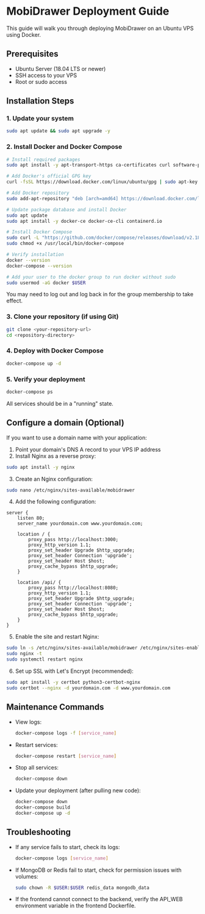 # MobiDrawer Deployment Guide

This guide will walk you through deploying MobiDrawer on an Ubuntu VPS using Docker.

## Prerequisites

- Ubuntu Server (18.04 LTS or newer)
- SSH access to your VPS
- Root or sudo access

## Installation Steps

### 1. Update your system

```bash
sudo apt update && sudo apt upgrade -y
```

### 2. Install Docker and Docker Compose

```bash
# Install required packages
sudo apt install -y apt-transport-https ca-certificates curl software-properties-common

# Add Docker's official GPG key
curl -fsSL https://download.docker.com/linux/ubuntu/gpg | sudo apt-key add -

# Add Docker repository
sudo add-apt-repository "deb [arch=amd64] https://download.docker.com/linux/ubuntu $(lsb_release -cs) stable"

# Update package database and install Docker
sudo apt update
sudo apt install -y docker-ce docker-ce-cli containerd.io

# Install Docker Compose
sudo curl -L "https://github.com/docker/compose/releases/download/v2.18.1/docker-compose-$(uname -s)-$(uname -m)" -o /usr/local/bin/docker-compose
sudo chmod +x /usr/local/bin/docker-compose

# Verify installation
docker --version
docker-compose --version

# Add your user to the docker group to run docker without sudo
sudo usermod -aG docker $USER
```

You may need to log out and log back in for the group membership to take effect.

### 3. Clone your repository (if using Git)

```bash
git clone <your-repository-url>
cd <repository-directory>
```

### 4. Deploy with Docker Compose

```bash
docker-compose up -d
```

### 5. Verify your deployment

```bash
docker-compose ps
```

All services should be in a "running" state.

## Configure a domain (Optional)

If you want to use a domain name with your application:

1. Point your domain's DNS A record to your VPS IP address
2. Install Nginx as a reverse proxy:

```bash
sudo apt install -y nginx
```

3. Create an Nginx configuration:

```bash
sudo nano /etc/nginx/sites-available/mobidrawer
```

4. Add the following configuration:

```nginx
server {
    listen 80;
    server_name yourdomain.com www.yourdomain.com;

    location / {
        proxy_pass http://localhost:3000;
        proxy_http_version 1.1;
        proxy_set_header Upgrade $http_upgrade;
        proxy_set_header Connection 'upgrade';
        proxy_set_header Host $host;
        proxy_cache_bypass $http_upgrade;
    }

    location /api/ {
        proxy_pass http://localhost:8080;
        proxy_http_version 1.1;
        proxy_set_header Upgrade $http_upgrade;
        proxy_set_header Connection 'upgrade';
        proxy_set_header Host $host;
        proxy_cache_bypass $http_upgrade;
    }
}
```

5. Enable the site and restart Nginx:

```bash
sudo ln -s /etc/nginx/sites-available/mobidrawer /etc/nginx/sites-enabled/
sudo nginx -t
sudo systemctl restart nginx
```

6. Set up SSL with Let's Encrypt (recommended):

```bash
sudo apt install -y certbot python3-certbot-nginx
sudo certbot --nginx -d yourdomain.com -d www.yourdomain.com
```

## Maintenance Commands

- View logs:
  ```bash
  docker-compose logs -f [service_name]
  ```

- Restart services:
  ```bash
  docker-compose restart [service_name]
  ```

- Stop all services:
  ```bash
  docker-compose down
  ```

- Update your deployment (after pulling new code):
  ```bash
  docker-compose down
  docker-compose build
  docker-compose up -d
  ```

## Troubleshooting

- If any service fails to start, check its logs:
  ```bash
  docker-compose logs [service_name]
  ```

- If MongoDB or Redis fail to start, check for permission issues with volumes:
  ```bash
  sudo chown -R $USER:$USER redis_data mongodb_data
  ```

- If the frontend cannot connect to the backend, verify the API_WEB environment variable in the frontend Dockerfile.